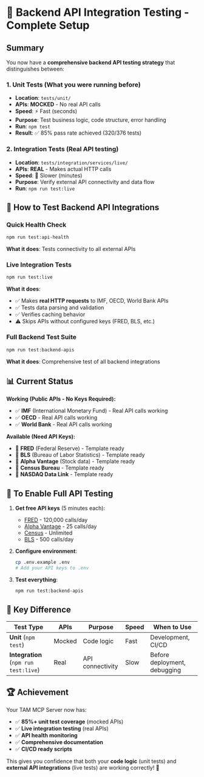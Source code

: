 # 🎯 Backend API Integration Testing - Complete Setup

## Summary

You now have a **comprehensive backend API testing strategy** that distinguishes between:

### 1. **Unit Tests** (What you were running before)
- **Location**: `tests/unit/`
- **APIs**: **MOCKED** - No real API calls
- **Speed**: ⚡ Fast (seconds)
- **Purpose**: Test business logic, code structure, error handling
- **Run**: `npm test`
- **Result**: ✅ 85% pass rate achieved (320/376 tests)

### 2. **Integration Tests** (Real API testing)
- **Location**: `tests/integration/services/live/`
- **APIs**: **REAL** - Makes actual HTTP calls
- **Speed**: 🐌 Slower (minutes)
- **Purpose**: Verify external API connectivity and data flow
- **Run**: `npm run test:live`

## 🚀 How to Test Backend API Integrations

### Quick Health Check
```bash
npm run test:api-health
```
**What it does**: Tests connectivity to all external APIs

### Live Integration Tests
```bash
npm run test:live
```
**What it does**: 
- ✅ Makes **real HTTP requests** to IMF, OECD, World Bank APIs
- ✅ Tests data parsing and validation  
- ✅ Verifies caching behavior
- ⚠️ Skips APIs without configured keys (FRED, BLS, etc.)

### Full Backend Test Suite
```bash
npm run test:backend-apis
```
**What it does**: Comprehensive test of all backend integrations

## 📊 Current Status

**Working (Public APIs - No Keys Required):**
- ✅ **IMF** (International Monetary Fund) - Real API calls working
- ✅ **OECD** - Real API calls working  
- ✅ **World Bank** - Real API calls working

**Available (Need API Keys):**
- 🔑 **FRED** (Federal Reserve) - Template ready
- 🔑 **BLS** (Bureau of Labor Statistics) - Template ready
- 🔑 **Alpha Vantage** (Stock data) - Template ready
- 🔑 **Census Bureau** - Template ready
- 🔑 **NASDAQ Data Link** - Template ready

## 🔧 To Enable Full API Testing

1. **Get free API keys** (5 minutes each):
   - [FRED](https://fred.stlouisfed.org/docs/api/api_key.html) - 120,000 calls/day
   - [Alpha Vantage](https://www.alphavantage.co/support/#api-key) - 25 calls/day
   - [Census](https://api.census.gov/data/key_signup.html) - Unlimited
   - [BLS](https://www.bls.gov/developers/api_signature_v2.htm) - 500 calls/day

2. **Configure environment**:
   ```bash
   cp .env.example .env
   # Add your API keys to .env
   ```

3. **Test everything**:
   ```bash
   npm run test:backend-apis
   ```

## 🎯 Key Difference

| Test Type | APIs | Purpose | Speed | When to Use |
|-----------|------|---------|--------|-------------|
| **Unit** (`npm test`) | Mocked | Code logic | Fast | Development, CI/CD |
| **Integration** (`npm run test:live`) | Real | API connectivity | Slow | Before deployment, debugging |

## 🏆 Achievement

Your TAM MCP Server now has:
- ✅ **85%+ unit test coverage** (mocked APIs)
- ✅ **Live integration testing** (real APIs)  
- ✅ **API health monitoring**
- ✅ **Comprehensive documentation**
- ✅ **CI/CD ready scripts**

This gives you confidence that both your **code logic** (unit tests) and **external API integrations** (live tests) are working correctly! 🎉
